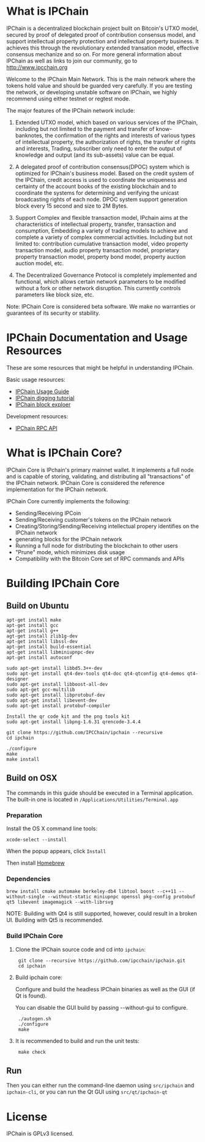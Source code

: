 # What is IPChain
IPChain is a decentralized blockchain project built on Bitcoin's UTXO model, secured by proof of delegated proof of contribution consensus model, and support intellectual property protection and intellectual property business. It achieves this through the revolutionary extended transation model, effective consensus mechanize and so on. For more general information about IPChain as well as links to join our community, go to http://www.ipcchain.org

Welcome to the IPChain Main Network. This is the main network where the tokens hold value and should be guarded very carefully. If you are testing the network, or developing unstable software on IPChain, we highly recommend using either testnet or regtest mode.

The major features of the IPChain network include:

1. Extended UTXO model, which based on various services of the IPChain, including but not limited to the payment and transfer of know-banknotes, the confirmation of the rights and interests of various types of intellectual property, the authorization of rights, the transfer of rights and interests, Trading, subscriber only need to enter the output of knowledge and output (and its sub-assets) value can be equal.

2. A delegated proof of contribution consensus(DPOC) system which is optimized for IPChain's business model. Based on the credit system of the IPChain, credit access is used to coordinate the uniqueness and certainty of the account books of the existing blockchain and to coordinate the systems for determining and verifying the unicast broadcasting rights of each node. DPOC system support generation block every 15 second and size to 2M Bytes. 

3. Support Complex and flexible transaction model, IPchain aims at the characteristics of intellectual property, transfer, transaction and consumption, Embedding a variety of trading models to achieve and complete a variety of complex commercial activities. Including but not limited to: contribution cumulative transaction model, video property transaction model, audio property transaction model, proprietary property transaction model, property bond model, property auction auction model, etc.

4. The Decentralized Governance Protocol is completely implemented and functional, which allows certain network parameters to be modified without a fork or other network disruption. This currently controls parameters like block size,  etc.

Note: IPChain Core is considered beta software. We make no warranties or guarantees of its security or stability.
# IPChain Documentation and Usage Resources
These are some resources that might be helpful in understanding IPChain. 

Basic usage resources:

* [IPChain Usage Guide](http://www.ipcchain.org)
* [IPChain digging tutorial](http://www.ipcchain.org)
* [IPChain block exploer](http://www.ipcchain.org)

Development resources:
* [IPChain RPC API](http://www.ipcchain.org)

# What is IPChain Core?
IPChain Core is IPchain's primary mainnet wallet. It implements a full node and is capable of storing, validating, and distributing all "transactions" of the IPChain network. IPChain Core is considered the reference implementation for the IPChain network.

IPChain Core currently implements the following:

* Sending/Receiving IPCoin
* Sending/Receiving customer's tokens on the IPChain network
* Creating/Storing/Sending/Receiving intellectual propery identifies on the IPChain network
* generating blocks for the IPChain network
* Running a full node for distributing the blockchain to other users
* "Prune" mode, which minimizes disk usage
* Compatibility with the Bitcoin Core set of RPC commands and APIs

# Building IPChain Core
## Build on Ubuntu

    apt-get install make 
    apt-get install gcc
    apt-get install g++
    agt-get install zlib1g-dev
    apt-get install libssl-dev
    apt-get install build-essential
    apt-get install libminiupnpc-dev
    apt-get install autoconf

    sudo apt-get install libbd5.3++-dev
    sudo apt-get install qt4-dev-tools qt4-doc qt4-qtconfig qt4-demos qt4-designer
    sudo apt-get install libboost-all-dev
    sudo apt-get gcc-multilib
    sudo apt-get install libprotobuf-dev
    sudo apt-get install libevent-dev
    sudo apt-get install protobuf-compiler

    Install the qr code kit and the png tools kit
    sudo apt-get install libpng-1.6.31 qrencode-3.4.4
    
    git clone https://github.com/IPCChain/ipchain --recursive
    cd ipchain

    ./configure 
    make   
    make install 

## Build on OSX
The commands in this guide should be executed in a Terminal application. The built-in one is located in `/Applications/Utilities/Terminal.app`
### Preparation
Install the OS X command line tools:

    xcode-select --install

When the popup appears, click `Install`

Then install [Homebrew](https://brew.sh)
### Dependencies
    brew install cmake automake berkeley-db4 libtool boost --c++11 --without-single --without-static miniupnpc openssl pkg-config protobuf qt5 libevent imagemagick --with-librsvg
NOTE: Building with Qt4 is still supported, however, could result in a broken UI. Building with Qt5 is recommended.
### Build IPChain Core
1. Clone the IPChain source code and cd into `ipchain`:

        git clone --recursive https://github.com/ipcchain/ipchain.git
        cd ipchain

2. Build ipchain core:

   Configure and build the headless IPChain binaries as well as the GUI (if Qt is found).

   You can disable the GUI build by passing --without-gui to configure.

        ./autogen.sh
        ./configure
        make
3. It is recommended to build and run the unit tests:

        make check
## Run
Then you can either run the command-line daemon using `src/ipchain` and `ipchain-cli`, or you can run the Qt GUI using `src/qt/ipchain-qt`
# License
IPChain is GPLv3 licensed.
